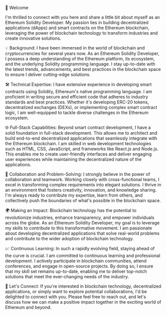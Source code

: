 🌟 Welcome

I'm thrilled to connect with you here and share a little bit about myself as an Ethereum Solidity Developer. My passion lies in building decentralized applications (dApps) and smart contracts on the Ethereum blockchain, leveraging the power of blockchain technology to transform industries and create innovative solutions.

💡 Background:
I have been immersed in the world of blockchain and cryptocurrencies for several years now. As an Ethereum Solidity Developer, I possess a deep understanding of the Ethereum platform, its ecosystem, and the underlying Solidity programming language. I stay up-to-date with the latest trends, advancements, and best practices in the blockchain space to ensure I deliver cutting-edge solutions.

🛠️ Technical Expertise:
I have extensive experience in developing smart contracts using Solidity, Ethereum's native programming language. I am proficient in writing secure and efficient code that adheres to industry standards and best practices. Whether it's developing ERC-20 tokens, decentralized exchanges (DEXs), or implementing complex smart contract logic, I am well-equipped to tackle diverse challenges in the Ethereum ecosystem.

🌐 Full-Stack Capabilities:
Beyond smart contract development, I have a solid foundation in full-stack development. This allows me to architect and build end-to-end decentralized applications that seamlessly integrate with the Ethereum blockchain. I am skilled in web development technologies such as HTML, CSS, JavaScript, and frameworks like React.js and Node.js. This enables me to create user-friendly interfaces and deliver engaging user experiences while maintaining the decentralized nature of the applications.

🚀 Collaboration and Problem-Solving:
I strongly believe in the power of collaboration and teamwork. Working closely with cross-functional teams, I excel in transforming complex requirements into elegant solutions. I thrive in an environment that fosters creativity, innovation, and knowledge sharing. I'm always ready to contribute my expertise, learn from others, and collectively push the boundaries of what's possible in the blockchain space.

🌍 Making an Impact:
Blockchain technology has the potential to revolutionize industries, enhance transparency, and empower individuals across the globe. As an Ethereum Solidity Developer, my goal is to leverage my skills to contribute to this transformative movement. I am passionate about developing decentralized applications that solve real-world problems and contribute to the wider adoption of blockchain technology.

📈 Continuous Learning:
In such a rapidly evolving field, staying ahead of the curve is crucial. I am committed to continuous learning and professional development. I actively participate in blockchain communities, attend conferences, and engage in open-source projects. By doing so, I ensure that my skill set remains up-to-date, enabling me to deliver top-notch solutions that meet the ever-changing needs of the industry.

🤝 Let's Connect:
If you're interested in blockchain technology, decentralized applications, or simply want to explore potential collaborations, I'd be delighted to connect with you. Please feel free to reach out, and let's discuss how we can make a positive impact together in the exciting world of Ethereum and beyond.


